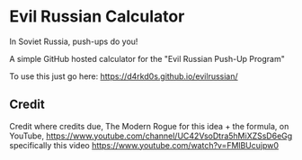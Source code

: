 # Evil Russian Calculator

In Soviet Russia, push-ups do you! 

A simple GitHub hosted calculator for the "Evil Russian Push-Up Program"

To use this just go here: https://d4rkd0s.github.io/evilrussian/

## Credit

Credit where credits due, The Modern Rogue for this idea + the formula, 
on YouTube, https://www.youtube.com/channel/UC42VsoDtra5hMiXZSsD6eGg
specifically this video https://www.youtube.com/watch?v=FMlBUcujpw0
